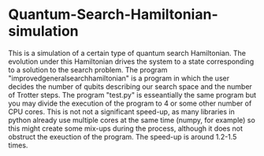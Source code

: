 # Quantum-Search-Hamiltonian-simulation

This is a simulation of a certain type of quantum search Hamiltonian. The evolution under this Hamiltonian drives the system to a state corresponding to a solution to the search problem.
The program "improvedgeneralsearchhamiltonian" is a program in which the user decides the number of qubits describing our search space and the number of Trotter steps. 
The program "test.py" is esseantially the same program but you may divide the execution of the program to 4 or some other number of CPU cores. This is not not a significant speed-up, as many 
libraries in python already use multiple cores at the same time (numpy, for example) so this might create some mix-ups during the process, although it does not obstruct the exeuction of the program.
The speed-up is around 1.2-1.5 times. 
